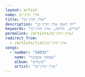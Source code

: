 ```yaml
---
layout: artist
name: אורן תורג'מן
title: "אורן תורג'מן"
description: "דף האמן אורן תורג'מן"
keywords: "שירים, מוזיקה, אורן תורג'מן"
permalink: /artists/אורן-תורג'מן/
redirect_from:
  - /artists/list/אורן תורג'מן
songs:
  - number: "58035"
    name: "אעופה אשכונה"
    album: "סינגלים"
    artist: "אורן תורג'מן"
---
```

